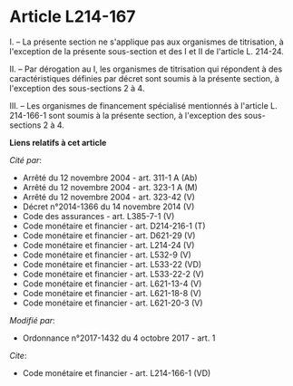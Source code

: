 # Article L214-167

I. – La présente section ne s'applique pas aux organismes de titrisation, à l'exception de la présente sous-section et des I
et II de l'article L. 214-24.

II. – Par dérogation au I, les organismes de titrisation qui répondent à des caractéristiques définies par décret sont soumis
à la présente section, à l'exception des sous-sections 2 à 4.

III. – Les organismes de financement spécialisé mentionnés à l'article L. 214-166-1 sont soumis à la présente section, à
l'exception des sous-sections 2 à 4.

**Liens relatifs à cet article**

_Cité par_:

  - Arrêté du 12 novembre 2004 - art. 311-1 A (Ab)
  - Arrêté du 12 novembre 2004 - art. 323-1 A (M)
  - Arrêté du 12 novembre 2004 - art. 323-42 (V)
  - Décret n°2014-1366 du 14 novembre 2014 (V)
  - Code des assurances - art. L385-7-1 (V)
  - Code monétaire et financier - art. D214-216-1 (T)
  - Code monétaire et financier - art. D621-29 (V)
  - Code monétaire et financier - art. L214-24 (V)
  - Code monétaire et financier - art. L532-9 (V)
  - Code monétaire et financier - art. L533-22 (VD)
  - Code monétaire et financier - art. L533-22-2 (V)
  - Code monétaire et financier - art. L621-13-4 (V)
  - Code monétaire et financier - art. L621-18-8 (V)
  - Code monétaire et financier - art. L621-20-3 (V)

_Modifié par_:

  - Ordonnance n°2017-1432 du 4 octobre 2017 - art. 1

_Cite_:

  - Code monétaire et financier - art. L214-166-1 (VD)
